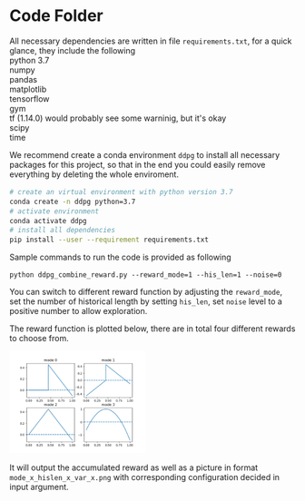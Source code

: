 # Code Folder 


All necessary dependencies are written in file `requirements.txt`, for a quick glance, they include the following \
python 3.7 \
numpy \
pandas \
matplotlib \
tensorflow \
gym \
tf (1.14.0) would probably see some warninig, but it's okay \
scipy \
time

We recommend create a conda environment `ddpg` to install all necessary packages for this project, so that in the end you could easily remove everything by deleting the whole enviroment.
```bash
# create an virtual environment with python version 3.7 
conda create -n ddpg python=3.7
# activate environment 
conda activate ddpg
# install all dependencies
pip install --user --requirement requirements.txt
```

Sample commands to run the code is provided as following
```
python ddpg_combine_reward.py --reward_mode=1 --his_len=1 --noise=0
```
You can switch to different reward function by adjusting the `reward_mode`, set the number of historical length by setting  `his_len`, set `noise` level to a positive number to allow exploration. 

The reward function is plotted below, there are in total four different rewards to choose from.
<!-- ![alt text](reward_func.png =320x240) -->
<img src="reward_func.png" width="240">

It will output the accumulated reward as well as a picture in format `mode_x_hislen_x_var_x.png` with corresponding configuration decided in input argument.
